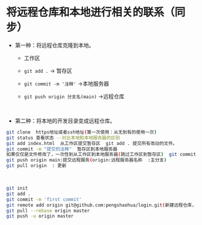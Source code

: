 # 将远程仓库和本地进行相关的联系（同步）

* 第一种：将远程仓库克隆到本地。

  * 工作区

  * `git add .` → 暂存区

  * `git commit -m '注释'` →本地服务器

  * `git push origin 分支名(main)` →远程仓库

  &nbsp;

* 第二种：将本地的开发目录变成远程仓库。

```bash
git clone  https地址或者ssh地址(第一次使用：从无到有的使用一次) 
git status 查看状态 --对比本地和本地服务器的区别
git add index.html  从工作区提交暂存区  git add . 提交所有改动的文件。
git commit -m "提交的注释"  暂存区到本地服务器
如果仅仅是文件修改了，一次性到从工作区到本地服务器(跳过工作区到暂存区)  git commit -am “提交的注释”
git push origin main:提交远程服务(origin:远程服务器名称  :主分支)
git pull origin  : 更新
```

&nbsp;

```bash
git init
git add .
git commit -m 'first commit'
git remote add origin git@github.com:pengshaohua/login.git(新建远程仓库，生成的地址)
git pull --rebase origin master
git push -u origin master
```